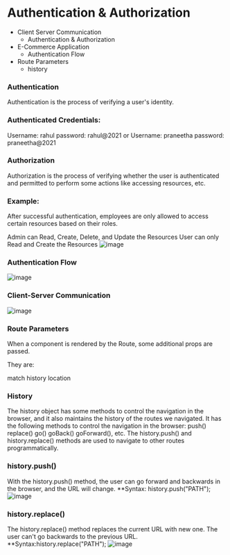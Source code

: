 # Authentication & Authorization

- Client Server Communication
  - Authentication & Authorization
- E-Commerce Application
  - Authentication Flow
- Route Parameters
  - history
### Authentication
Authentication is the process of verifying a user's identity.
### Authenticated Credentials:
Username: rahul
password: rahul@2021 
  or 
Username: praneetha
password: praneetha@2021
### Authorization
Authorization is the process of verifying whether the user is authenticated and permitted to perform some actions like accessing resources, etc.

### Example:

After successful authentication, employees are only allowed to access certain resources based on their roles.

Admin can Read, Create, Delete, and Update the Resources
User can only Read and Create the Resources
![image](https://user-images.githubusercontent.com/46521639/117604026-03055000-b172-11eb-96a3-ddc0684ae2e6.png)

### Authentication Flow
![image](https://user-images.githubusercontent.com/46521639/117604076-1a443d80-b172-11eb-88fe-1918d2a5e5f1.png)

### Client-Server Communication
![image](https://user-images.githubusercontent.com/46521639/117604104-27f9c300-b172-11eb-9d73-165dec6777f6.png)

### Route Parameters
When a component is rendered by the Route, some additional props are passed.

They are:

match
history
location

### History
The history object has some methods to control the navigation in the browser, and it also maintains the history of the routes we navigated.
It has the following methods to control the navigation in the browser:
  push()
  replace()
  go()
  goBack()
  goForward(), etc.
The history.push() and history.replace() methods are used to navigate to other routes programmatically.

### history.push()
With the history.push() method, the user can go forward and backwards in the browser, and the URL will change.
  **Syntax: history.push("PATH");
  ![image](https://user-images.githubusercontent.com/46521639/117604294-ad7d7300-b172-11eb-949c-ff2ddab87dad.png)

### history.replace()

The history.replace() method replaces the current URL with new one. The user can't go backwards to the previous URL.
**Syntax:history.replace("PATH");
![image](https://user-images.githubusercontent.com/46521639/117604324-bff7ac80-b172-11eb-91bf-01de79398466.png)



